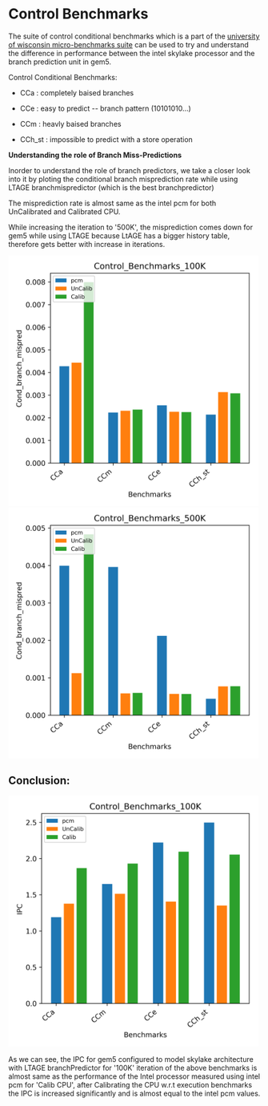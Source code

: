 # Control Benchmarks 

The suite of control conditional benchmarks which is a part of the [university of wisconsin micro-benchmarks suite](https://github.com/VerticalResearchGroup/microbench) can be used to try and understand the difference in performance between the intel skylake processor and the branch prediction unit in gem5.

Control Conditional Benchmarks:

- CCa : completely baised branches

- CCe : easy to predict -- branch pattern (10101010...)

- CCm : heavly baised branches

- CCh_st : impossible to predict with a store operation


**Understanding the role of Branch Miss-Predictions**

Inorder to understand the role of branch predictors, we take a  closer look into it by ploting the conditional branch misprediction rate while using LTAGE branchmispredictor (which is the best branchpredictor)

The misprediction rate is almost same as the intel pcm for both UnCalibrated and Calibrated CPU. 

While increasing the iteration to '500K', the misprediction comes down for gem5 while using LTAGE because LtAGE has a bigger history table, therefore gets better with increase in iterations.

<img src="../images/Branchpred_misprediction_100K.png" width="500" height="500">

<img src="../images/Branchpred_misprediction_500K.png" width="500" height="500">

## Conclusion:


<img src="../images/Branchpred_ipc_100K.png" width="500" height="500">

As we can see, the IPC for gem5 configured to model skylake architecture with LTAGE branchPredictor for '100K' iteration of the above benchmarks is almost same as the performance of the Intel processor measured using intel pcm for 'Calib CPU', after Calibrating the CPU w.r.t execution benchmarks the IPC is increased significantly and is almost equal to the intel pcm values. 


